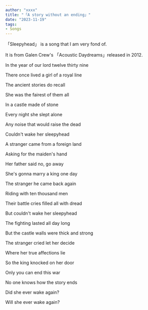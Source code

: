 ```yaml
---
author: "xxxx"
title: "「A story without an ending」"
date: "2023-11-19"
tags:  
- Songs
---
```


「Sleepyhead」 is a song that I am very fond of. 

It is from Galen Crew's 「Acoustic Daydreams」released in 2012.



In the year of our lord twelve thirty nine

There once lived a girl of a royal line

The ancient stories do recall

She was the fairest of them all

In a castle made of stone

Every night she slept alone

Any noise that would raise the dead

Couldn't wake her sleepyhead

A stranger came from a foreign land

Asking for the maiden's hand

Her father said no, go away

She's gonna marry a king one day

The stranger he came back again

Riding with ten thousand men

Their battle cries filled all with dread

But couldn't wake her sleepyhead

The fighting lasted all day long

But the castle walls were thick and strong

The stranger cried let her decide

Where her true affections lie

So the king knocked on her door

Only you can end this war

No one knows how the story ends

Did she ever wake again?

Will she ever wake again?